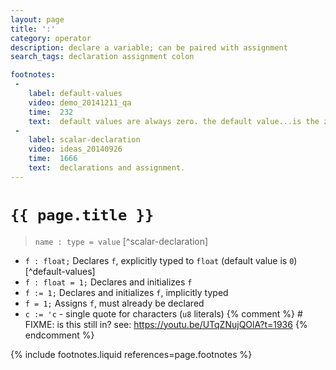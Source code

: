 ```yaml
---
layout: page
title: ':'
category: operator
description: declare a variable; can be paired with assignment
search_tags: declaration assignment colon

footnotes:
 -
    label: default-values
    video: demo_20141211_qa
    time:  232
    text:  default values are always zero. the default value...is the zero value for your type.
 -
    label: scalar-declaration
    video: ideas_20140926
    time:  1666
    text:  declarations and assignment.
---
```


# `{{ page.title }}`

> `name : type = value` [^scalar-declaration]

- `f : float;` Declares `f`, explicitly typed to `float` (default value is `0`)[^default-values]
- `f : float = 1;` Declares and initializes `f`
- `f := 1;` Declares and initializes `f`, implicitly typed
- `f = 1;` Assigns `f`, must already be declared
- `c := 'c` - single quote for characters (`u8` literals)  {% comment %} # FIXME: is this still in? see: https://youtu.be/UTqZNujQOlA?t=1936 {% endcomment %}


{% include footnotes.liquid references=page.footnotes %}
